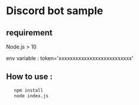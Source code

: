 # Discord bot sample

## requirement 
Node.js > 10

env variable : token='xxxxxxxxxxxxxxxxxxxxxxxxxx'

## How to use :
 ```bash
    npm install
    node index.js
```